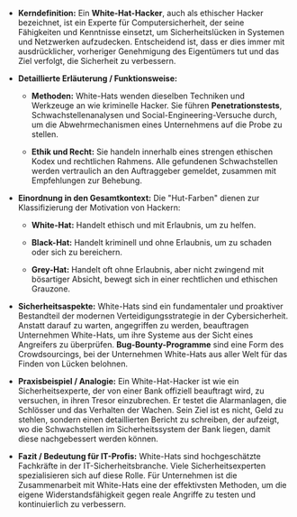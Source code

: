 - **Kerndefinition:** Ein **White-Hat-Hacker**, auch als ethischer Hacker bezeichnet, ist ein Experte für Computersicherheit, der seine Fähigkeiten und Kenntnisse einsetzt, um Sicherheitslücken in Systemen und Netzwerken aufzudecken. Entscheidend ist, dass er dies immer mit ausdrücklicher, vorheriger Genehmigung des Eigentümers tut und das Ziel verfolgt, die Sicherheit zu verbessern.
    
- **Detaillierte Erläuterung / Funktionsweise:**
    
    - **Methoden:** White-Hats wenden dieselben Techniken und Werkzeuge an wie kriminelle Hacker. Sie führen **Penetrationstests**, Schwachstellenanalysen und Social-Engineering-Versuche durch, um die Abwehrmechanismen eines Unternehmens auf die Probe zu stellen.
        
    - **Ethik und Recht:** Sie handeln innerhalb eines strengen ethischen Kodex und rechtlichen Rahmens. Alle gefundenen Schwachstellen werden vertraulich an den Auftraggeber gemeldet, zusammen mit Empfehlungen zur Behebung.
        
- **Einordnung in den Gesamtkontext:** Die "Hut-Farben" dienen zur Klassifizierung der Motivation von Hackern:
    
    - **White-Hat:** Handelt ethisch und mit Erlaubnis, um zu helfen.
        
    - **Black-Hat:** Handelt kriminell und ohne Erlaubnis, um zu schaden oder sich zu bereichern.
        
    - **Grey-Hat:** Handelt oft ohne Erlaubnis, aber nicht zwingend mit bösartiger Absicht, bewegt sich in einer rechtlichen und ethischen Grauzone.
        
- **Sicherheitsaspekte:** White-Hats sind ein fundamentaler und proaktiver Bestandteil der modernen Verteidigungsstrategie in der Cybersicherheit. Anstatt darauf zu warten, angegriffen zu werden, beauftragen Unternehmen White-Hats, um ihre Systeme aus der Sicht eines Angreifers zu überprüfen. **Bug-Bounty-Programme** sind eine Form des Crowdsourcings, bei der Unternehmen White-Hats aus aller Welt für das Finden von Lücken belohnen.
    
- **Praxisbeispiel / Analogie:** Ein White-Hat-Hacker ist wie ein Sicherheitsexperte, der von einer Bank offiziell beauftragt wird, zu versuchen, in ihren Tresor einzubrechen. Er testet die Alarmanlagen, die Schlösser und das Verhalten der Wachen. Sein Ziel ist es nicht, Geld zu stehlen, sondern einen detaillierten Bericht zu schreiben, der aufzeigt, wo die Schwachstellen im Sicherheitssystem der Bank liegen, damit diese nachgebessert werden können.
    
- **Fazit / Bedeutung für IT-Profis:** White-Hats sind hochgeschätzte Fachkräfte in der IT-Sicherheitsbranche. Viele Sicherheitsexperten spezialisieren sich auf diese Rolle. Für Unternehmen ist die Zusammenarbeit mit White-Hats eine der effektivsten Methoden, um die eigene Widerstandsfähigkeit gegen reale Angriffe zu testen und kontinuierlich zu verbessern.